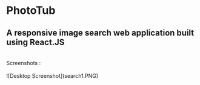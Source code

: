 # PhotoTub 
## A responsive image search web application built using React.JS 
<br>
Screenshots : <br><br>
![Desktop Screenshot](search1.PNG)
